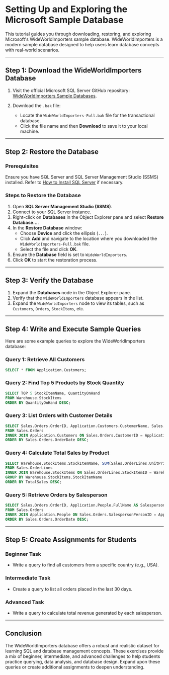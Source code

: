 # Setting Up and Exploring the Microsoft Sample Database

This tutorial guides you through downloading, restoring, and exploring Microsoft's WideWorldImporters sample database. WideWorldImporters is a modern sample database designed to help users learn database concepts with real-world scenarios.

---

## Step 1: Download the WideWorldImporters Database

1. Visit the official Microsoft SQL Server GitHub repository:
   [WideWorldImporters Sample Databases](https://github.com/microsoft/sql-server-samples/tree/master/samples/databases/wide-world-importers).

2. Download the `.bak` file:
   - Locate the `WideWorldImporters-Full.bak` file for the transactional database.
   - Click the file name and then **Download** to save it to your local machine.

---

## Step 2: Restore the Database

### Prerequisites
Ensure you have SQL Server and SQL Server Management Studio (SSMS) installed. Refer to [How to Install SQL Server](https://learn.microsoft.com/en-us/sql/sql-server/what-is-sql-server?view=sql-server-ver16) if necessary.

### Steps to Restore the Database

1. Open **SQL Server Management Studio (SSMS)**.
2. Connect to your SQL Server instance.
3. Right-click on **Databases** in the Object Explorer pane and select **Restore Database...**.
4. In the **Restore Database** window:
   - Choose **Device** and click the ellipsis (`...`).
   - Click **Add** and navigate to the location where you downloaded the `WideWorldImporters-Full.bak` file.
   - Select the file and click **OK**.
5. Ensure the **Database** field is set to `WideWorldImporters`.
6. Click **OK** to start the restoration process.

---

## Step 3: Verify the Database

1. Expand the **Databases** node in the Object Explorer pane.
2. Verify that the `WideWorldImporters` database appears in the list.
3. Expand the `WideWorldImporters` node to view its tables, such as `Customers`, `Orders`, `StockItems`, etc.

---

## Step 4: Write and Execute Sample Queries

Here are some example queries to explore the WideWorldImporters database:

### Query 1: Retrieve All Customers
```sql
SELECT * FROM Application.Customers;
```

### Query 2: Find Top 5 Products by Stock Quantity
```sql
SELECT TOP 5 StockItemName, QuantityOnHand
FROM Warehouse.StockItems
ORDER BY QuantityOnHand DESC;
```

### Query 3: List Orders with Customer Details
```sql
SELECT Sales.Orders.OrderID, Application.Customers.CustomerName, Sales.Orders.OrderDate
FROM Sales.Orders
INNER JOIN Application.Customers ON Sales.Orders.CustomerID = Application.Customers.CustomerID
ORDER BY Sales.Orders.OrderDate DESC;
```

### Query 4: Calculate Total Sales by Product
```sql
SELECT Warehouse.StockItems.StockItemName, SUM(Sales.OrderLines.UnitPrice * Sales.OrderLines.Quantity) AS TotalSales
FROM Sales.OrderLines
INNER JOIN Warehouse.StockItems ON Sales.OrderLines.StockItemID = Warehouse.StockItems.StockItemID
GROUP BY Warehouse.StockItems.StockItemName
ORDER BY TotalSales DESC;
```

### Query 5: Retrieve Orders by Salesperson
```sql
SELECT Sales.Orders.OrderID, Application.People.FullName AS Salesperson, Sales.Orders.OrderDate
FROM Sales.Orders
INNER JOIN Application.People ON Sales.Orders.SalespersonPersonID = Application.People.PersonID
ORDER BY Sales.Orders.OrderDate DESC;
```

---

## Step 5: Create Assignments for Students

### Beginner Task
- Write a query to find all customers from a specific country (e.g., USA).

### Intermediate Task
- Create a query to list all orders placed in the last 30 days.

### Advanced Task
- Write a query to calculate total revenue generated by each salesperson.

---

## Conclusion
The WideWorldImporters database offers a robust and realistic dataset for learning SQL and database management concepts. These exercises provide a mix of beginner, intermediate, and advanced challenges to help students practice querying, data analysis, and database design. Expand upon these queries or create additional assignments to deepen understanding.

